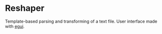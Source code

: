 # Reshaper

Template-based parsing and transforming of a text file. 
User interface made with [egui](https://github.com/emilk/egui).
